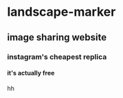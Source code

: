 # landscape-marker

## image sharing website

### instagram's cheapest replica

#### it's actually free

hh